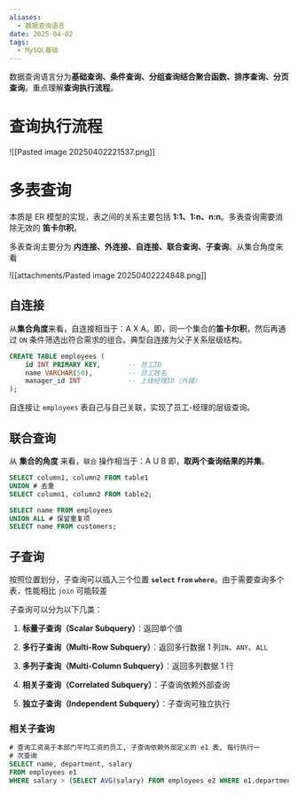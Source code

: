 ```yaml
---
aliases:
  - 数据查询语言
date: 2025-04-02
tags:
  - MySQL基础
---
```

数据查询语言分为**基础查询、条件查询、分组查询结合聚合函数、排序查询、分页查询**。重点理解**查询执行流程**。

# 查询执行流程

![[Pasted image 20250402221537.png]]
# 多表查询

本质是 ER 模型的实现，表之间的关系主要包括 **1:1、1:n、n:n**。多表查询需要消除无效的 **笛卡尔积**。

多表查询主要分为 **内连接、外连接、自连接、联合查询、子查询**。从集合角度来看

![[attachments/Pasted image 20250402224848.png]]
## 自连接

从**集合角度**来看，自连接相当于：A X A。即，同一个集合的**笛卡尔积**，然后再通过 `ON` 条件筛选出符合需求的组合。典型自连接为父子关系层级结构。
```sql
CREATE TABLE employees (
    id INT PRIMARY KEY,       -- 员工ID
    name VARCHAR(50),         -- 员工姓名
    manager_id INT            -- 上级经理ID（外键）
);
```
自连接让 `employees` 表自己与自己关联，实现了员工-经理的层级查询。
## 联合查询

从 **集合的角度** 来看，`联合` 操作相当于：A U B 即，**取两个查询结果的并集**。
```sql
SELECT column1, column2 FROM table1
UNION # 去重
SELECT column1, column2 FROM table2;

SELECT name FROM employees
UNION ALL # 保留重复项
SELECT name FROM customers;
```
## 子查询

按照位置划分，子查询可以插入三个位置 **`select` `from` `where`**。由于需要查询多个表，性能相比 `join` 可能较差

子查询可以分为以下几类：

1. **标量子查询（Scalar Subquery）**：返回单个值
    
2. **多行子查询（Multi-Row Subquery）**：返回多行数据 1 列`IN`、`ANY`、`ALL`
    
3. **多列子查询（Multi-Column Subquery）**：返回多列数据 1 行
    
4. **相关子查询（Correlated Subquery）**：子查询依赖外部查询
    
5. **独立子查询（Independent Subquery）**：子查询可独立执行
### 相关子查询

```sql
# 查询工资高于本部门平均工资的员工, 子查询依赖外部定义的 e1 表, 每行执行一
# 次查询
SELECT name, department, salary 
FROM employees e1
WHERE salary > (SELECT AVG(salary) FROM employees e2 WHERE e1.department = e2.department);
```
